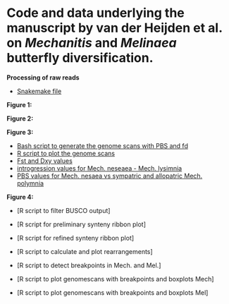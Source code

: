 # Code and data underlying the manuscript by van der Heijden et al. on _Mechanitis_ and _Melinaea_ butterfly diversification.

**Processing of raw reads**
- [Snakemake file]()

**Figure 1:**

**Figure 2:**

**Figure 3:**
- [Bash script to generate the genome scans with PBS and fd](https://github.com/rapidspeciation/mechanitis_melinaea/tree/main/scripts/nesaea_introgression_PBS.sh)
- [R script to plot the genome scans](https://github.com/rapidspeciation/mechanitis_melinaea/tree/main/Rscript_Mech.nesaea.r)
- [Fst and Dxy values](https://github.com/rapidspeciation/mechanitis_melinaea/tree/main/scripts/Mechanitis.nesaea.filtered.2000.Fst.Dxy.pi.csv)
- [introgression values for Mech. neseaea - Mech. lysimnia](https://github.com/rapidspeciation/mechanitis_melinaea/tree/main/scripts/Mechanitis.nesaea.filtered.2000.fd.polBr_nes_lysBr_mess.csv)
- [PBS values for Mech. nesaea vs sympatric and allopatric Mech. polymnia](https://github.com/rapidspeciation/mechanitis_melinaea/tree/main/scripts/polW_polB_nes.pbs)

**Figure 4:**
- [R script to filter BUSCO output]
- [R script for preliminary synteny ribbon plot]
- [R script for refined synteny ribbon plot]

- [R script to calculate and plot rearrangements]
- [R script to detect breakpoints in Mech. and Mel.]
- [R script to plot genomescans with breakpoints and boxplots Mech]
- [R script to plot genomescans with breakpoints and boxplots Mel]

